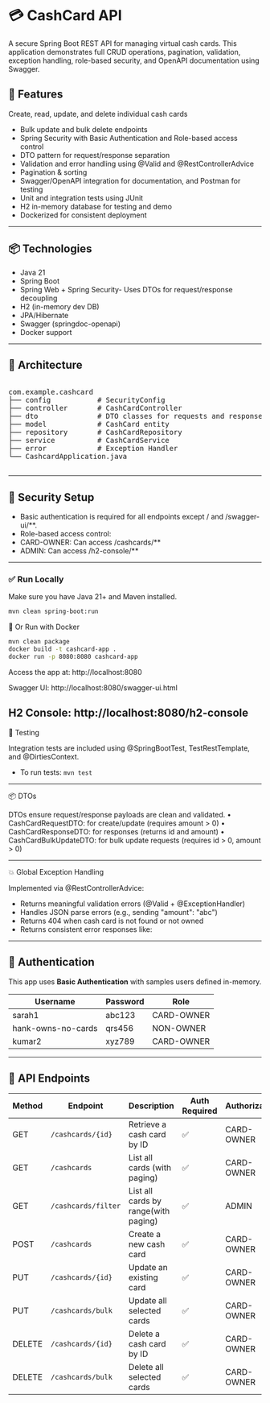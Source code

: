 # 💳 CashCard API

A secure Spring Boot REST API for managing virtual cash cards. This application demonstrates full CRUD operations, pagination, validation, exception handling, role-based security, and OpenAPI documentation using Swagger.
## 🚀 Features

Create, read, update, and delete individual cash cards
-	Bulk update and bulk delete endpoints
-	Spring Security with Basic Authentication and Role-based access control
-	DTO pattern for request/response separation
-	Validation and error handling using @Valid and @RestControllerAdvice
-	Pagination & sorting
-	Swagger/OpenAPI integration for documentation, and Postman for testing
-	Unit and integration tests using JUnit
-	H2 in-memory database for testing and demo
-	Dockerized for consistent deployment
---
## 📦 Technologies

- Java 21
- Spring Boot
- Spring Web + Spring Security- Uses DTOs for request/response decoupling
- H2 (in-memory dev DB) 
- JPA/Hibernate
- Swagger (springdoc-openapi)
- Docker support

---

## 📐 Architecture
<pre>

com.example.cashcard
├── config           # SecurityConfig
├── controller       # CashCardController
├── dto              # DTO classes for requests and responses
├── model            # CashCard entity
├── repository       # CashCardRepository
├── service          # CashCardService
├── error            # Exception Handler
└── CashcardApplication.java

</pre>
---
## 🔐 Security Setup
-	Basic authentication is required for all endpoints except / and /swagger-ui/**.
-	Role-based access control:
-	CARD-OWNER: Can access /cashcards/**
-	ADMIN: Can access /h2-console/**
---
### ✅ Run Locally

Make sure you have Java 21+ and Maven installed.

```bash
mvn clean spring-boot:run
```
🐳 Or Run with Docker

```bash
mvn clean package
docker build -t cashcard-app .
docker run -p 8080:8080 cashcard-app
```
Access the app at:
http://localhost:8080

Swagger UI:
http://localhost:8080/swagger-ui.html

H2 Console:
http://localhost:8080/h2-console
---
🧪 Testing

Integration tests are included using @SpringBootTest, TestRestTemplate, and @DirtiesContext.

- To run tests:
```mvn test```
---
📦 DTOs

DTOs ensure request/response payloads are clean and validated.
•	CashCardRequestDTO: for create/update (requires amount > 0)
•	CashCardResponseDTO: for responses (returns id and amount)
•	CashCardBulkUpdateDTO: for bulk update requests (requires id > 0, amount > 0)

---
💥 Global Exception Handling

Implemented via @RestControllerAdvice:
-	Returns meaningful validation errors (@Valid + @ExceptionHandler)
-	Handles JSON parse errors (e.g., sending "amount": "abc")
-	Returns 404 when cash card is not found or not owned
-	Returns consistent error responses like:
---
## 🔐 Authentication

This app uses **Basic Authentication** with samples users defined in-memory.

| Username   | Password | Role         |
|------------|----------|--------------|
| sarah1     | abc123   | CARD-OWNER   |
| hank-owns-no-cards | qrs456 | NON-OWNER    |
| kumar2     | xyz789   | CARD-OWNER   |

---

## 🔄 API Endpoints

| Method | Endpoint             | Description                       | Auth Required | Authorization |
|--------|----------------------|-----------------------------------|---------------|---------------|
| GET    | `/cashcards/{id}`    | Retrieve a cash card by ID        | ✅            |CARD-OWNER     |
| GET    | `/cashcards`         | List all cards (with paging)      | ✅            |CARD-OWNER     |
| GET    | `/cashcards/filter`  | List all cards by range(with paging)      | ✅            |ADMIN          |
| POST   | `/cashcards`         | Create a new cash card            | ✅            |CARD-OWNER     |
| PUT    | `/cashcards/{id}`    | Update an existing card           | ✅            |CARD-OWNER     |
| PUT    | `/cashcards/bulk`    | Update all selected cards         | ✅            |CARD-OWNER     |
| DELETE | `/cashcards/{id}`    | Delete a cash card by ID          | ✅            |CARD-OWNER     |
| DELETE | `/cashcards/bulk`    | Delete all selected cards         | ✅            |CARD-OWNER     |



